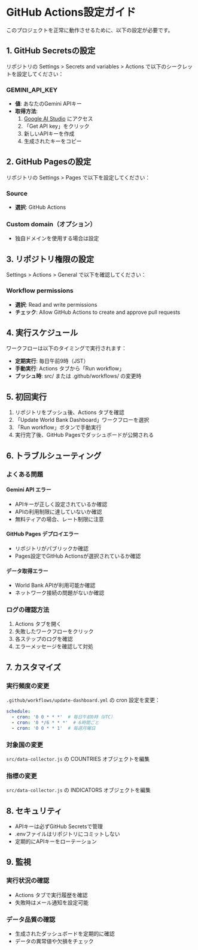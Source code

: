 # GitHub Actions設定ガイド

このプロジェクトを正常に動作させるために、以下の設定が必要です。

## 1. GitHub Secretsの設定

リポジトリの Settings > Secrets and variables > Actions で以下のシークレットを設定してください：

### GEMINI_API_KEY
- **値**: あなたのGemini APIキー
- **取得方法**: 
  1. [Google AI Studio](https://aistudio.google.com/) にアクセス
  2. 「Get API key」をクリック
  3. 新しいAPIキーを作成
  4. 生成されたキーをコピー

## 2. GitHub Pagesの設定

リポジトリの Settings > Pages で以下を設定してください：

### Source
- **選択**: GitHub Actions

### Custom domain（オプション）
- 独自ドメインを使用する場合は設定

## 3. リポジトリ権限の設定

Settings > Actions > General で以下を確認してください：

### Workflow permissions
- **選択**: Read and write permissions
- **チェック**: Allow GitHub Actions to create and approve pull requests

## 4. 実行スケジュール

ワークフローは以下のタイミングで実行されます：

- **定期実行**: 毎日午前9時（JST）
- **手動実行**: Actions タブから「Run workflow」
- **プッシュ時**: src/ または .github/workflows/ の変更時

## 5. 初回実行

1. リポジトリをプッシュ後、Actions タブを確認
2. 「Update World Bank Dashboard」ワークフローを選択
3. 「Run workflow」ボタンで手動実行
4. 実行完了後、GitHub Pagesでダッシュボードが公開される

## 6. トラブルシューティング

### よくある問題

#### Gemini API エラー
- APIキーが正しく設定されているか確認
- APIの利用制限に達していないか確認
- 無料ティアの場合、レート制限に注意

#### GitHub Pages デプロイエラー
- リポジトリがパブリックか確認
- Pages設定でGitHub Actionsが選択されているか確認

#### データ取得エラー
- World Bank APIが利用可能か確認
- ネットワーク接続の問題がないか確認

### ログの確認方法

1. Actions タブを開く
2. 失敗したワークフローをクリック
3. 各ステップのログを確認
4. エラーメッセージを確認して対処

## 7. カスタマイズ

### 実行頻度の変更
`.github/workflows/update-dashboard.yml` の cron 設定を変更：

```yaml
schedule:
  - cron: '0 0 * * *'  # 毎日午前0時（UTC）
  - cron: '0 */6 * * *'  # 6時間ごと
  - cron: '0 0 * * 1'  # 毎週月曜日
```

### 対象国の変更
`src/data-collector.js` の COUNTRIES オブジェクトを編集

### 指標の変更
`src/data-collector.js` の INDICATORS オブジェクトを編集

## 8. セキュリティ

- APIキーは必ずGitHub Secretsで管理
- .envファイルはリポジトリにコミットしない
- 定期的にAPIキーをローテーション

## 9. 監視

### 実行状況の確認
- Actions タブで実行履歴を確認
- 失敗時はメール通知を設定可能

### データ品質の確認
- 生成されたダッシュボードを定期的に確認
- データの異常値や欠損をチェック

